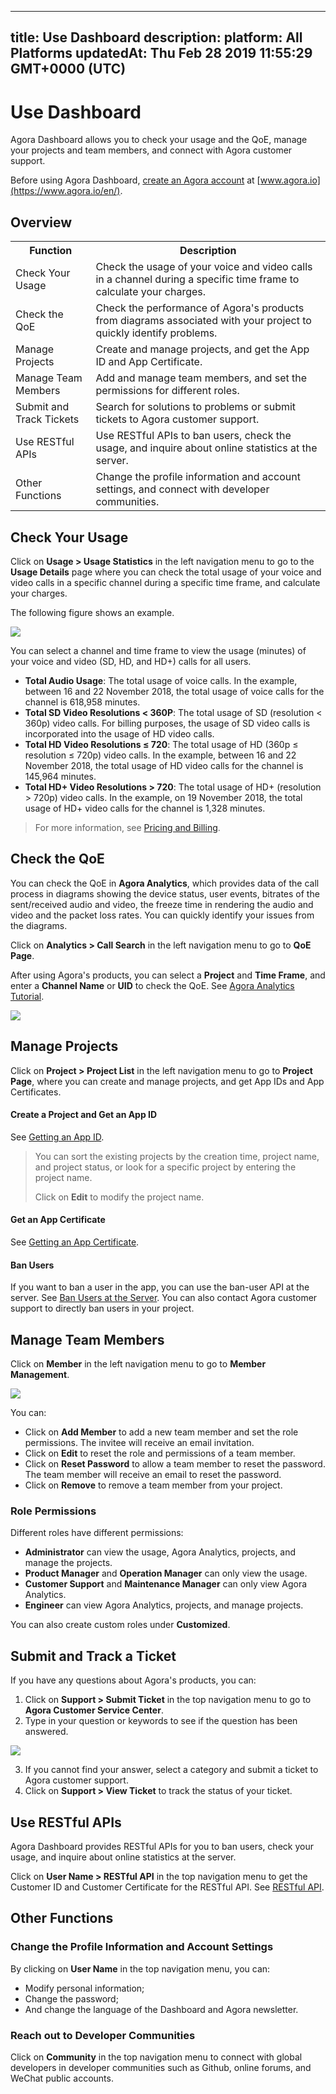 
---
title: Use Dashboard
description: 
platform: All Platforms
updatedAt: Thu Feb 28 2019 11:55:29 GMT+0000 (UTC)
---
# Use Dashboard
Agora Dashboard allows you to check your usage and the QoE, manage your projects and team members, and connect with Agora customer support.

Before using Agora Dashboard, [create an Agora account](../../en/Agora%20Platform/sign_in_and_sign_up.md) at [www.agora.io](https://www.agora.io/en/).

## Overview

<table>
<tr>
<th>Function</th>
<th>Description</th>
</tr>
<tr>
<td>Check Your Usage</td>
<td>Check the usage of your voice and video calls in a channel during a specific time frame to calculate your charges.</td>
</tr>
<tr>
<td>Check the QoE</td>
<td>Check the performance of Agora's products from diagrams associated with your project to quickly identify problems.</td>
</tr>
<tr>
<td>Manage Projects</td>
<td>Create and manage projects, and get the App ID and App Certificate.</td>
</tr>
<tr>
<td>Manage Team Members</td>
<td>Add and manage team members, and set the permissions for different roles.</td>
</tr>
<tr>
<td>Submit and Track Tickets</td>
<td>Search for solutions to problems or submit tickets to Agora customer support.</td>
</tr>
<tr>
<td>Use RESTful APIs</td>
<td>Use RESTful APIs to ban users, check the usage, and inquire about online statistics at the server.</td>
</tr>
<tr>
<td>Other Functions</td>
<td>Change the profile information and account settings, and connect with developer communities.</td>
</tr>
</table>

## Check Your Usage

Click on **Usage > Usage Statistics** in the left navigation menu to go to the **Usage Details** page where you can check the total usage of your voice and video calls in a specific channel during a specific time frame, and calculate your charges. 

The following figure shows an example.

![](https://web-cdn.agora.io/docs-files/1543989847923)

You can select a channel and time frame to view the usage (minutes) of your voice and video (SD, HD, and HD+) calls for all users.

* **Total Audio Usage**: The total usage of voice calls. In the example, between 16 and 22 November 2018, the total usage of voice calls for the channel is 618,958 minutes. 
* **Total SD Video Resolutions < 360P**: The total usage of SD (resolution < 360p) video calls. For billing purposes, the usage of SD video calls is incorporated into the usage of HD video calls.
* **Total HD Video Resolutions ≤ 720**: The total usage of HD (360p ≤ resolution ≤ 720p) video calls. In the example, between 16 and 22 November 2018, the total usage of HD video calls for the channel is 145,964 minutes. 
* **Total HD+ Video Resolutions > 720**: The total usage of HD+ (resolution > 720p) video calls. In the example, on 19 November 2018, the total usage of HD+ video calls for the channel is 1,328 minutes.

> For more information, see [Pricing and Billing](https://docs.agora.io/en/Agora%20Platform/billing_faq).

## Check the QoE

You can check the QoE in **Agora Analytics**, which provides data of the call process in diagrams showing the device status, user events, bitrates of the sent/received audio and video, the freeze time in rendering the audio and video and the packet loss rates. You can quickly identify your issues from the diagrams.

Click on **Analytics > Call Search** in the left navigation menu to go to **QoE Page**.

After using Agora's products, you can select a **Project** and **Time Frame**, and enter a **Channel Name** or **UID** to check the QoE. See [Agora Analytics Tutorial](https://dashboard.agora.io/analytics/call/tutorial?_ga=2.197716463.1125435494.1542623251-764614247.1539586349).

![](https://web-cdn.agora.io/docs-files/1543913574811)

## Manage Projects

Click on **Project > Project List** in the left navigation menu to go to **Project Page**, where you can create and manage projects, and get App IDs and App Certificates.

#### Create a Project and Get an App ID

See [Getting an App ID](../../en/Interactive%20Broadcast/token.md).

> You can sort the existing projects by the creation time, project name, and project status, or look for a specific project by entering the project name.
>
> Click on **Edit** to modify the project name.

#### Get an App Certificate

See [Getting an App Certificate](../../en/Interactive%20Broadcast/token.md).

#### Ban Users

If you want to ban a user in the app, you can use the ban-user API at the server. See [Ban Users at the Server](https://docs.agora.io/en/Interactive%20Broadcast/dashboard_restful_live?platform=All_Platforms#5-api). You can also contact Agora customer support to directly ban users in your project.


## Manage Team Members

Click on **Member** in the left navigation menu to go to **Member Management**.

![](https://web-cdn.agora.io/docs-files/1543990035082)

You can:

- Click on **Add Member** to add a new team member and set the role permissions. The invitee will receive an email invitation.
- Click on **Edit** to reset the role and permissions of a team member.
- Click on **Reset Password** to allow a team member to reset the password. The team member will receive an email to reset the password.
- Click on **Remove** to remove a team member from your project.

### Role Permissions

Different roles have different permissions:

- **Administrator** can view the usage, Agora Analytics, projects, and manage the projects.
- **Product Manager** and **Operation Manager** can only view the usage.
- **Customer Support** and **Maintenance Manager** can only view Agora Analytics.
- **Engineer** can view Agora Analytics, projects, and manage projects.

You can also create custom roles under **Customized**.

## Submit and Track a Ticket

If you have any questions about Agora's products, you can: 

1. Click on **Support > Submit Ticket** in the top navigation menu to go to **Agora Customer Service Center**.
2. Type in your question or keywords to see if the question has been answered.

![](https://web-cdn.agora.io/docs-files/1543913838952)

3. If you cannot find your answer, select a category and submit a ticket to Agora customer support.
4. Click on **Support > View Ticket** to track the status of your ticket.

## Use RESTful APIs

Agora Dashboard provides RESTful APIs for you to ban users, check your usage, and inquire about online statistics at the server. 

Click on **User Name > RESTful API** in the top navigation menu to get the Customer ID and Customer Certificate for the RESTful API. See [RESTful API](../../en/Agora%20Platform/dashboard_restful_live.md).

## Other Functions

### Change the Profile Information and Account Settings

By clicking on **User Name** in the top navigation menu, you can:
* Modify personal information;
* Change the password;
* And change the language of the Dashboard and Agora newsletter.

### Reach out to Developer Communities

Click on **Community** in the top navigation menu to connect with global developers in developer communities such as Github, online forums, and WeChat public accounts.
